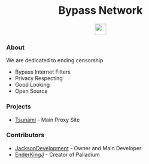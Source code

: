 

<h1 align="center">Bypass Network</h1>

<p align="center">
<a href="https://github.com/Bypass-Network"><img height="30px" src="https://img.shields.io/badge/GitHub-100000?style=for-the-badge&logo=github&logoColor=white"><img></a>
</p>

### About
We are dedicated to ending censorship
- Bypass Internet Filters
- Privacy Respecting
- Good Looking
- Open Source

### Projects
- [Tsunami]() - Main Proxy Site

### Contributors
- [JacksonDevelopment](https://github.com/JacksonDevelopment) - Owner and Main Developer
- [EnderKingJ](https://github.com/EnderKingJ) - Creator of Palladium

